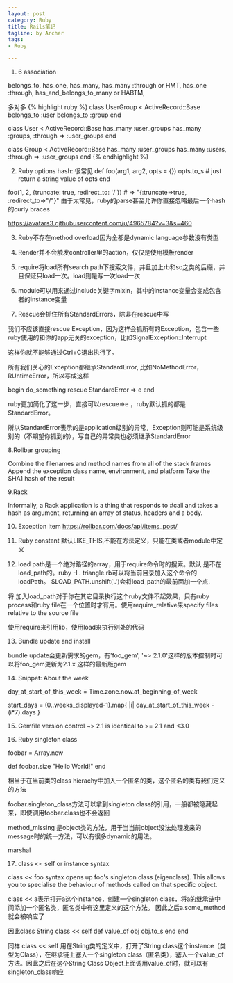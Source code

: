 ```yaml
---
layout: post
category: Ruby
title: Rails笔记
tagline: by Archer
tags:
- Ruby

---
```


1. 6 association

belongs_to,
has_one,
has_many,
has_many :through or HMT,
has_one :through,
has_and_belongs_to_many or HABTM,

多对多
{% highlight ruby %}
class UserGroup < ActiveRecord::Base
  belongs_to :user
  belongs_to :group
end

class User < ActiveRecord::Base
  has_many :user_groups
  has_many :groups, :through => :user_groups
end

class Group < ActiveRecord::Base
  has_many :user_groups
  has_many :users, :through => :user_groups
end
{% endhighlight %}


2. Ruby options hash:
很常见
def foo(arg1, arg2, opts = {})
  opts.to_s # just return a string value of opts
end

foo(1, 2, {truncate: true, redirect_to: '/'}) # => "{:truncate=>true, :redirect_to=>\"/\"}"
由于太常见，ruby的parse甚至允许你直接忽略最后一个hash的curly braces


https://avatars3.githubusercontent.com/u/4965784?v=3&s=460

3. Ruby不存在method overload因为全都是dynamic language参数没有类型

4. Render并不会触发controller里的action，仅仅是使用模板render

5. require将load所有search path下搜索文件，并且加上rb和so之类的后缀，并且保证只load一次。load则是写一次load一次

6. module可以用来通过include关键字mixin，其中的instance变量会变成包含者的instance变量

7. Rescue会抓住所有StandardErrors，除非在rescue中写

我们不应该直接rescue Exception，因为这样会抓所有的Exception，包含一些ruby使用的和你的app无关的exception，比如SignalException::Interrupt

这样你就不能够通过Ctrl+C退出执行了。

所有我们关心的Exception都继承StandardError, 比如NoMethodError，RUntimeError，所以写成这样

begin
do_something
rescue StandardError => e
end

ruby更加简化了这一步，直接可以rescue=>e ，ruby默认抓的都是StandardError。

所以StandardError表示的是application级别的异常，Exception则可能是系统级别的（不期望你抓到的），写自己的异常类也必须继承StandardError

8.Rollbar grouping

Combine the filenames and method names from all of the stack frames
Append the exception class name, environment, and platform
Take the SHA1 hash of the result


9.Rack

Informally, a Rack application is a thing that responds to #call and takes a hash as argument, returning an array of status, headers and a body.

10. Exception Item
https://rollbar.com/docs/api/items_post/

11. Ruby constant
默认LIKE_THIS,不能在方法定义，只能在类或者module中定义

12. load path是一个绝对路径的array，用于require命令时的搜索。默认.是不在load_path的。ruby -I . triangle.rb可以将当前目录加入这个命令的loadPath。
$LOAD_PATH.unshift('.')会将load_path的最前面加一个点.

将.加入load_path对于你在其它目录执行这个ruby文件不起效果，只有ruby process和ruby file在一个位置时才有用。使用require_relative来specify files relative to the source file

使用require来引用lib，使用load来执行别处的代码


13. Bundle update and install

bundle update会更新需求的gem，有'foo_gem', '~> 2.1.0'这样的版本控制时可以将foo_gem更新为2.1.x 这样的最新版gem


14. Snippet: About the week

day_at_start_of_this_week = Time.zone.now.at_beginning_of_week

  start_days = (0..weeks_displayed-1).map{ |i| day_at_start_of_this_week - (i*7).days }

15. Gemfile version control
~> 2.1 is identical to >= 2.1 and <3.0

16. Ruby singleton class

foobar = Array.new

def foobar.size
  "Hello World!"
end

相当于在当前类的class hierachy中加入一个匿名的类，这个匿名的类有我们定义的方法

foobar.singleton_class方法可以拿到singleton class的引用，一般都被隐藏起来，即使调用foobar.class也不会返回

method_missing 是object类的方法，用于当当前object没法处理发来的message时的统一方法，可以有很多dynamic的用法。

marshal


17. class << self or instance syntax

 class << foo syntax opens up foo's singleton class (eigenclass). This allows you to specialise the behaviour of methods called on that specific object.

class << a表示打开a这个instance，创建一个singleton class，将a的继承链中间添加一个匿名类，匿名类中有这里定义的这个方法。 因此之后a.some_method就会被响应了

 因此class String
      class << self
        def value_of obj
          obj.to_s
        end
      end

同样 class << self 用在String类的定义中，打开了String class这个instance（类型为Class），在继承链上塞入一个singleton class（匿名类），塞入一个value_of方法。因此之后在这个String Class Object上面调用value_of时，就可以有singleton_class响应
